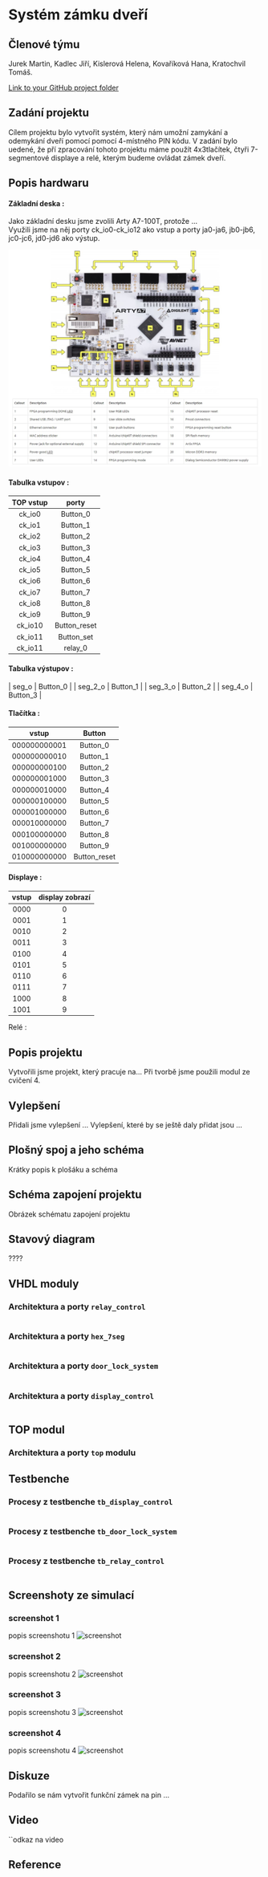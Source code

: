 # Systém zámku dveří

## Členové týmu
Jurek Martin, Kadlec Jiří, Kislerová Helena, Kovaříková Hana, Kratochvil Tomáš.

[Link to your GitHub project folder](https://github.com/Krakenuz/Digital-electronics-1-Project)

## Zadání projektu
Cílem projektu bylo vytvořit systém, který nám umožní zamykání a odemykání dveří pomocí pomocí 4-místného PIN kódu. V zadání bylo uedené, že pří zpracování tohoto projektu máme použít 4x3tlačítek, čtyři 7-segmentové displaye a relé, kterým budeme ovládat zámek dveří. 

## Popis hardwaru
#### Základní deska :
Jako základní desku jsme zvolili Arty A7-100T, protože ...  
Využili jsme na něj porty ck_io0-ck_io12 ako vstup a porty ja0-ja6, jb0-jb6, jc0-jc6, jd0-jd6 ako výstup.

![doska](/Images/board.jpg)

#### Tabulka vstupov :
| TOP vstup | porty |
|  :-: | :-: | 
| ck_io0 | Button_0 |
| ck_io1 | Button_1 |
| ck_io2 | Button_2 |
| ck_io3 | Button_3 |
| ck_io4 | Button_4 |
| ck_io5 | Button_5 |
| ck_io6 | Button_6 |
| ck_io7 | Button_7 |
| ck_io8 | Button_8 |
| ck_io9 | Button_9 |
| ck_io10 | Button_reset |
| ck_io11 | Button_set |
| ck_io11 | relay_0 |

#### Tabulka výstupov :
| seg_o | Button_0 |
| seg_2_o | Button_1 |
| seg_3_o | Button_2 |
| seg_4_o | Button_3 |

#### Tlačítka :
| vstup | Button |
|  :-: | :-: | 
| 000000000001 | Button_0 |
| 000000000010 | Button_1 |
| 000000000100 | Button_2 |
| 000000001000 | Button_3 |
| 000000010000 | Button_4 |
| 000000100000 | Button_5 |
| 000001000000 | Button_6 |
| 000010000000 | Button_7 |
| 000100000000 | Button_8 |
| 001000000000 | Button_9 |
| 010000000000 | Button_reset |

#### Displaye :
| vstup | display zobrazí|
|  :-: | :-: | 
| 0000 | 0 |
| 0001 | 1 |
| 0010 | 2 |
| 0011 | 3 |
| 0100 | 4 |
| 0101 | 5 |
| 0110 | 6 |
| 0111 | 7 |
| 1000 | 8 |
| 1001 | 9 |

Relé :

## Popis projektu
Vytvořili jsme projekt, který pracuje na...
Při tvorbě jsme použili modul ze cvičení 4.

## Vylepšení
Přidali jsme vylepšení ...
Vylepšení, které by se ještě daly přidat jsou ...

## Plošný spoj a jeho schéma
Krátky popis k plošáku a schéma

## Schéma zapojení projektu
Obrázek schématu zapojení projektu

## Stavový diagram 
????

## VHDL moduly
### Architektura a porty `relay_control`
```vhdl 

```

### Architektura a porty `hex_7seg`
```vhdl

```

### Architektura a porty `door_lock_system`
```vhdl 

```

### Architektura a porty `display_control`
```vhdl

```

## TOP modul
### Architektura a porty `top` modulu

## Testbenche
### Procesy z testbenche `tb_display_control`
```vhdl 

```

### Procesy z testbenche `tb_door_lock_system`
```vhdl 

```

### Procesy z testbenche `tb_relay_control`
```vhdl 

```

## Screenshoty ze simulací
### screenshot 1 
popis screenshotu 1
![screenshot](/Images/scr1.png)
### screenshot 2
popis screenshotu 2
![screenshot](/Images/scr2.png)
### screenshot 3
popis screenshotu 3
![screenshot](/Images/scr3.png)
### screenshot 4
popis screenshotu 4
![screenshot](/Images/scr4.png)

## Diskuze
Podařilo se nám vytvořit funkční zámek na pin ...

## Video
``odkaz na video

## Reference

